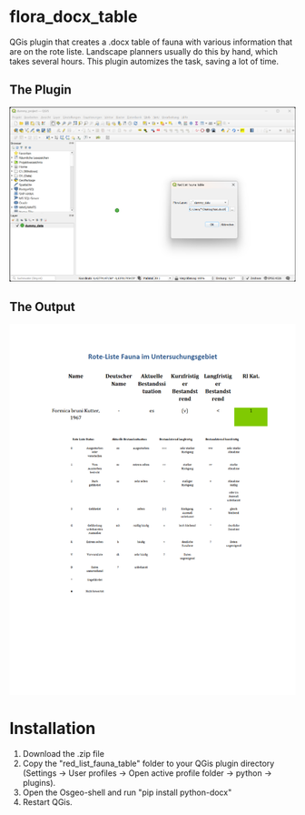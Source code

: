 # flora_docx_table
QGis plugin that creates a .docx table of fauna with various information that are on the rote liste. Landscape planners usually do this by hand, which takes several hours. This plugin automizes the task, saving a lot of time.

## The Plugin
![Plugin UI](img/plugin.png)

## The Output
![Plugin UI](img/output.png)

# Installation
1. Download the .zip file
2. Copy the "red_list_fauna_table" folder to your QGis plugin directory (Settings -> User profiles -> Open active profile folder -> python -> plugins). 
3. Open the Osgeo-shell and run "pip install python-docx"
4. Restart QGis.
